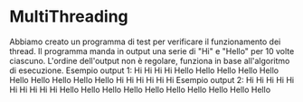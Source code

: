 # MultiThreading
Abbiamo creato un programma di test per verificare il funzionamento dei thread.
Il programma manda in output una serie di "Hi" e "Hello" per 10 volte ciascuno.
L'ordine dell'output non è regolare, funziona in base all'algoritmo di esecuzione.
Esempio output 1:
Hi
Hi
Hi
Hi
Hello
Hello
Hello
Hello
Hello
Hello
Hello
Hello
Hello
Hello
Hi
Hi
Hi
Hi
Hi
Hi
Esempio output 2:
Hi
Hi
Hi
Hi
Hi
Hi
Hi
Hi
Hi
Hi
Hello
Hello
Hello
Hello
Hello
Hello
Hello
Hello
Hello
Hello
